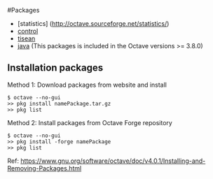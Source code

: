 #Packages

- [statistics] (http://octave.sourceforge.net/statistics/)
- [control](http://http://octave.sourceforge.net/signal/)
- [tisean](http://octave.sourceforge.net/tisean/)
- [java](http://octave.sourceforge.net/java/) (This packages is included in the Octave versions >= 3.8.0)

## Installation packages

Method 1: Download packages from website and install
```
$ octave --no-gui
>> pkg install namePackage.tar.gz
>> pkg list
```

Method 2: Install packages from Octave Forge repository
```
$ octave --no-gui
>> pkg install -forge namePackage
>> pkg list
```

Ref: https://www.gnu.org/software/octave/doc/v4.0.1/Installing-and-Removing-Packages.html
